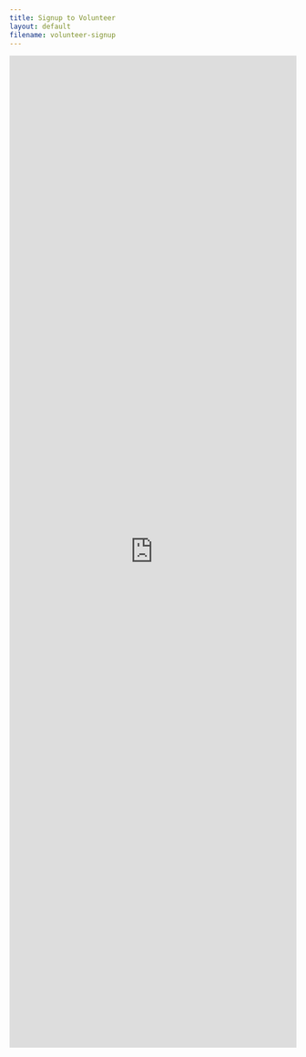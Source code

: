 ```yaml
---
title: Signup to Volunteer
layout: default
filename: volunteer-signup
--- 
```


<iframe src="https://docs.google.com/forms/d/e/1FAIpQLSfjQ6M3AAHoNZoLXYogkVs87dm8zexEFnj6fbmxD1JJ9FWwQw/viewform?embedded=true" width="100%" height="1742" frameborder="0" marginheight="0" marginwidth="0">Loading…</iframe>
